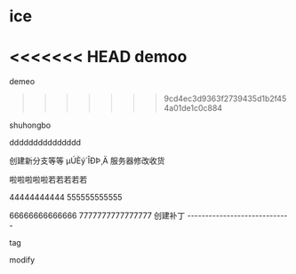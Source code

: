 # ice
<<<<<<< HEAD
demoo
=======
demeo
>>>>>>> 9cd4ec3d9363f2739435d1b2f454a01de1c0c884

shuhongbo


ddddddddddddddd

创建新分支等等
µÚÈý´ÎÐÞ¸Ä
服务器修改收货


啦啦啦啦啦若若若若若

44444444444
555555555555

66666666666666
7777777777777777
创建补丁 -----------------------------


tag

modify
